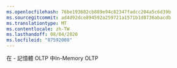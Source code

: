 ```yaml
---
ms.openlocfilehash: 76be193682cb889e94c82347fadcc204a5c6d39b
ms.sourcegitcommit: ad4d92dce894592a259721a1571b1d8736abacdb
ms.translationtype: MT
ms.contentlocale: zh-TW
ms.lasthandoff: 08/04/2020
ms.locfileid: "87592008"
---
```

<span data-ttu-id="8de9c-101">在 \- 記憶體 OLTP 中</span><span class="sxs-lookup"><span data-stu-id="8de9c-101">In\-Memory OLTP</span></span>
